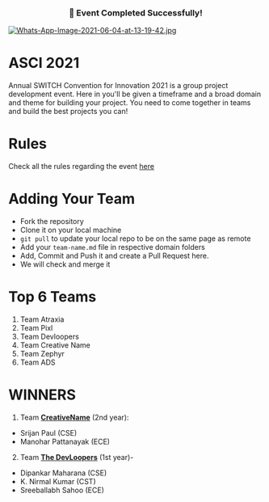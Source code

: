 <h3 align="center">
    🎉 Event Completed Successfully!
</h3>

[![Whats-App-Image-2021-06-04-at-13-19-42.jpg](https://i.postimg.cc/pTtcqV3y/Whats-App-Image-2021-06-04-at-13-19-42.jpg)](https://postimg.cc/xktPdQfS)
# ASCI 2021
Annual SWITCH Convention for Innovation 2021 is a group project development event. Here in you'll be given a timeframe and a broad domain and theme for building your project. You need to come together in teams and build the best projects you can!

# Rules
Check all the rules regarding the event [here](rules.md)

# Adding Your Team
- Fork the repository
- Clone it on your local machine
- `git pull` to update your local repo to be on the same page as remote
- Add your `team-name.md` file in respective domain folders
- Add, Commit and Push it and create a Pull Request here.
- We will check and merge it

# Top 6 Teams

1. Team Atraxia
2. Team Pixl
3. Team Devloopers
4. Team Creative Name
5. Team Zephyr
6. Team ADS
 
# WINNERS
1. Team <strong>[CreativeName](https://github.com/srijan-paul/Boa--compiling-python)</strong> (2nd year): <br>
- Srijan Paul (CSE)
- Manohar Pattanayak (ECE)

2. Team <strong>[The DevLoopers](https://github.com/nirmal700/OneMED1)</strong> (1st year)- <br>
- Dipankar Maharana (CSE)
- K. Nirmal Kumar (CST)
- Sreeballabh Sahoo (ECE)

